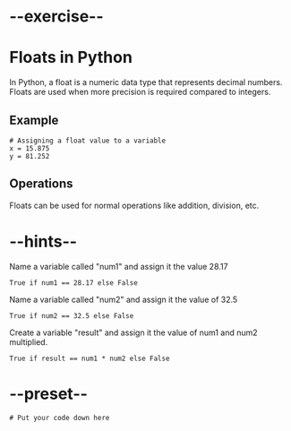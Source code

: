 # --exercise--

# Floats in Python

In Python, a float is a numeric data type that represents decimal numbers. Floats are used when more precision is required compared to integers.

## Example

```
# Assigning a float value to a variable
x = 15.875
y = 81.252
```

## Operations

Floats can be used for normal operations like addition, division, etc.

# --hints--

Name a variable called "num1" and assign it the value 28.17

```
True if num1 == 28.17 else False
```

Name a variable called "num2" and assign it the value of 32.5

```
True if num2 == 32.5 else False
```

Create a variable "result" and assign it the value of num1 and num2 multiplied.

```
True if result == num1 * num2 else False
```

# --preset--

```
# Put your code down here
```